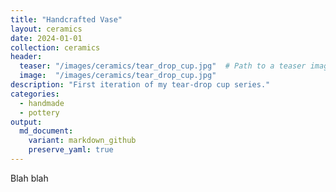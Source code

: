 ```yaml
---
title: "Handcrafted Vase"
layout: ceramics
date: 2024-01-01
collection: ceramics
header:
  teaser: "/images/ceramics/tear_drop_cup.jpg"  # Path to a teaser image used in listings
  image:  "/images/ceramics/tear_drop_cup.jpg"
description: "First iteration of my tear-drop cup series."
categories:
  - handmade
  - pottery
output:
  md_document:
    variant: markdown_github
    preserve_yaml: true
---
```


Blah blah
